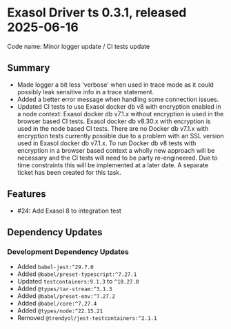 # Exasol Driver ts 0.3.1, released 2025-06-16

Code name: Minor logger update / CI tests update

## Summary

- Made logger a bit less 'verbose' when used in trace mode as it could possibly leak sensitive info in a trace statement.
- Added a better error message when handling some connection issues.
- Updated CI tests to use Exasol docker db v8 with encryption enabled in a node context:
Exasol docker db v7.1.x without encryption is used in the browser based CI tests.
Exasol docker db v8.30.x with encryption is used in the node based CI tests.
There are no Docker db v7.1.x with encryption tests currently possible due to a problem with an SSL version used in Exasol docker db v7.1.x.
To run Docker db v8 tests with encryption in a browser based context a wholly new approach will be necessary and the CI tests will need to be party re-engineered. 
Due to time constraints this will be implemented at a later date. A separate ticket has been created for this task.

## Features

* #24: Add Exasol 8 to integration test

## Dependency Updates

### Development Dependency Updates

* Added `babel-jest:^29.7.0`
* Added `@babel/preset-typescript:^7.27.1`
* Updated `testcontainers:9.1.3` to `^10.27.0`
* Added `@types/tar-stream:^3.1.3`
* Added `@babel/preset-env:^7.27.2`
* Added `@babel/core:^7.27.4`
* Added `@types/node:^22.15.21`
* Removed `@trendyol/jest-testcontainers:^2.1.1`
